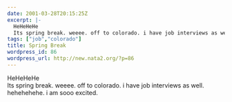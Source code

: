 ```yaml
---
date: 2001-03-28T20:15:25Z
excerpt: |-
  HeHeHeHe
  Its spring break. weeee. off to colorado. i have job interviews as well. hehehehehe. i am sooo excited.
tags: ["job","colorado"]
title: Spring Break
wordpress_id: 86
wordpress_url: http://new.nata2.org/?p=86
---
```


HeHeHeHe<br>
Its spring break. weeee. off to colorado. i have job interviews as well. hehehehehe. i am sooo excited.
